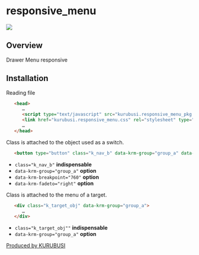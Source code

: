 # responsive_menu

![](http://kurubusi.net/wp-content/uploads/2014/10/kurubusi.responsive_menu_img1.jpg)

## Overview
Drawer Menu responsive

## Installation

Reading file
```html
   <head>
      …
      <script type="text/javascript" src="kurubusi.responsive_menu_pkg.js"></script>
      <link href="kurubusi.responsive_menu.css" rel="stylesheet" type="text/css">
      …
   </head>
```


Class is attached to the object used as a switch. 
```html
   <button type="button" class="k_nav_b" data-krm-group="group_a" data-krm-breakpoint="760" data-krm-fadeto="right">MENU</button>
```
* `class="k_nav_b"`        **indispensable**
* `data-krm-group="group_a"`        **option**
* `data-krm-breakpoint="760"`        **option**
* `data-krm-fadeto="right"`        **option**


Class is attached to the menu of a target. 
```html
   <div class="k_target_obj" data-krm-group="group_a">
      …
   </div>
```
* `class="k_target_obj""`        **indispensable**
* `data-krm-group="group_a"`        **option**


[Produced by KURUBUSI](http://kurubusi.net/)

